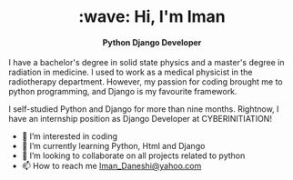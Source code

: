 <h1 align="center">:wave: Hi, I'm Iman</h1>
<h4 align="center">Python Django Developer</h4>
<p align="left" dir="auto">I have a bachelor's degree in solid state physics and a master's degree in radiation in medicine. I used to work as a medical physicist in the radiotherapy department. However, my passion for coding brought me to python programming, and Django is my favourite framework.</p>
<p align="left" dir="auto">I self-studied Python and Django for more than nine months. Rightnow, I have an internship position as Django Developer at CYBERINITIATION!</p>


- 👀 I’m interested in coding
- 🌱 I’m currently learning Python, Html and Django
- 💞️ I’m looking to collaborate on all projects related to python
- 📫 How to reach me Iman_Daneshi@yahoo.com


